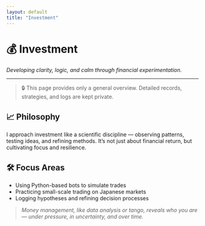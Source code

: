 ```yaml
---
layout: default
title: "Investment"
---
```


# 💰 Investment

*Developing clarity, logic, and calm through financial experimentation.*

---

> 🔒 This page provides only a general overview. Detailed records, strategies, and logs are kept private.

## 📈 Philosophy

I approach investment like a scientific discipline — observing patterns, testing ideas, and refining methods. It’s not just about financial return, but cultivating focus and resilience.

## 🛠 Focus Areas

- Using Python-based bots to simulate trades
- Practicing small-scale trading on Japanese markets
- Logging hypotheses and refining decision processes

> *Money management, like data analysis or tango, reveals who you are — under pressure, in uncertainty, and over time.*

